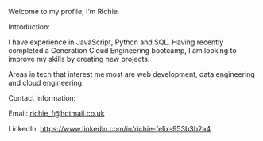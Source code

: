 Welcome to my profile, I’m Richie.

Introduction:

I have experience in JavaScript, Python and SQL. Having recently completed a Generation Cloud Engineering bootcamp, I am looking to improve my skills by creating new projects.

Areas in tech that interest me most are web development, data engineering and cloud engineering.

Contact Information:

Email: richie_f@hotmail.co.uk

LinkedIn: https://www.linkedin.com/in/richie-felix-953b3b2a4
<!---
12ichie/12ichie is a ✨ special ✨ repository because its `README.md` (this file) appears on your GitHub profile.
You can click the Preview link to take a look at your changes.
--->
